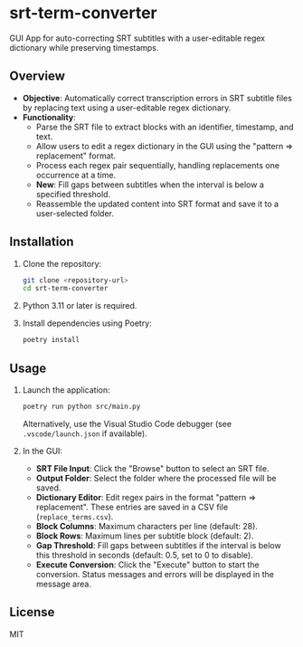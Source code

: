 # srt-term-converter
GUI App for auto-correcting SRT subtitles with a user-editable regex dictionary while preserving timestamps.

## Overview

- **Objective**: Automatically correct transcription errors in SRT subtitle files by replacing text using a user-editable regex dictionary.
- **Functionality**:
  - Parse the SRT file to extract blocks with an identifier, timestamp, and text.
  - Allow users to edit a regex dictionary in the GUI using the "pattern => replacement" format.
  - Process each regex pair sequentially, handling replacements one occurrence at a time.
  - **New**: Fill gaps between subtitles when the interval is below a specified threshold.
  - Reassemble the updated content into SRT format and save it to a user-selected folder.

## Installation

1. Clone the repository:
   ```sh
   git clone <repository-url>
   cd srt-term-converter
   ```

2. Python 3.11 or later is required.

3. Install dependencies using Poetry:
   ```sh
   poetry install
   ```

## Usage

1. Launch the application:
   ```sh
   poetry run python src/main.py
   ```
   Alternatively, use the Visual Studio Code debugger (see `.vscode/launch.json` if available).

2. In the GUI:
   - **SRT File Input**: Click the "Browse" button to select an SRT file.
   - **Output Folder**: Select the folder where the processed file will be saved.
   - **Dictionary Editor**: Edit regex pairs in the format "pattern => replacement". These entries are saved in a CSV file (`replace_terms.csv`).
   - **Block Columns**: Maximum characters per line (default: 28).
   - **Block Rows**: Maximum lines per subtitle block (default: 2).
   - **Gap Threshold**: Fill gaps between subtitles if the interval is below this threshold in seconds (default: 0.5, set to 0 to disable).
   - **Execute Conversion**: Click the "Execute" button to start the conversion. Status messages and errors will be displayed in the message area.

## License

MIT